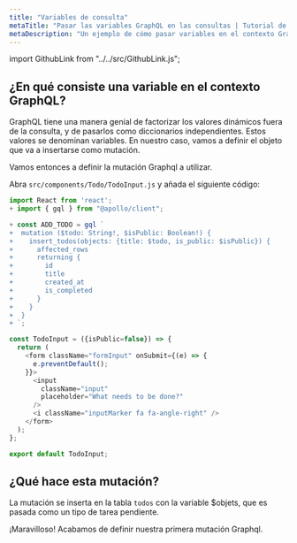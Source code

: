 ```yaml
---
title: "Variables de consulta"
metaTitle: "Pasar las variables GraphQL en las consultas | Tutorial de hooks Apollo con React en GraphQL"
metaDescription: "Un ejemplo de cómo pasar variables en el contexto GraphQL y del uso de variables de Mutación Apollo GraphQL en la aplicación React."
---
```


import GithubLink from "../../src/GithubLink.js";

¿En qué consiste una variable en el contexto GraphQL?
-------------------------------------
GraphQL tiene una manera genial de factorizar los valores dinámicos fuera de la consulta, y de pasarlos como diccionarios independientes. Estos valores se denominan variables. En nuestro caso, vamos a definir el objeto que va a insertarse como mutación.

Vamos entonces a definir la mutación Graphql a utilizar.

Abra `src/components/Todo/TodoInput.js` y añada el siguiente código:

<GithubLink link="https://github.com/hasura/learn-graphql/blob/master/tutorials/frontend/react-apollo-hooks/app-final/src/components/Todo/TodoInput.js" text="src/components/Todo/TodoInput.js" />

```javascript
import React from 'react';
+ import { gql } from "@apollo/client";

+ const ADD_TODO = gql `
+  mutation ($todo: String!, $isPublic: Boolean!) {
+    insert_todos(objects: {title: $todo, is_public: $isPublic}) {
+      affected_rows
+      returning {
+        id
+        title
+        created_at
+        is_completed
+      }
+    }
+  }
+ `;

const TodoInput = ({isPublic=false}) => {
  return (
    <form className="formInput" onSubmit={(e) => {
      e.preventDefault();
    }}>
      <input
        className="input"
        placeholder="What needs to be done?"
      />
      <i className="inputMarker fa fa-angle-right" />
    </form>
  );
};

export default TodoInput;
```

¿Qué hace esta mutación?
---------------------------
La mutación se inserta en la tabla `todos` con la variable $objets, que es pasada como un tipo de tarea pendiente.

¡Maravilloso! Acabamos de definir nuestra primera mutación Graphql.
